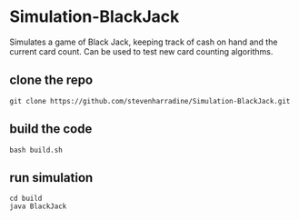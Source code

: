 # Simulation-BlackJack
Simulates a game of Black Jack, keeping track of cash on hand and the current card count.  Can be used to test new card counting algorithms.

## clone the repo
```
git clone https://github.com/stevenharradine/Simulation-BlackJack.git
```

## build the code
```
bash build.sh
```

## run simulation
```
cd build
java BlackJack
```
